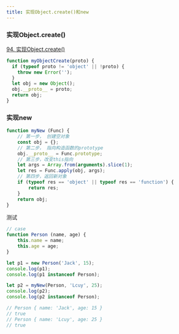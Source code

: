 ```yaml
---
title: 实现Object.create()和new
---
```


### 实现Object.create()

[94. 实现Object.create()](https://bigfrontend.dev/zh/problem/implement-your-own-Object-create)

```js
function myObjectCreate(proto) {
  if (typeof proto != 'object' || !proto) {
    throw new Error('');
  }
  let obj = new Object();
  obj.__proto__ = proto;
  return obj;
}
```

### 实现new

```js
function myNew (Func) {
    // 第一步， 创建空对象
    const obj = {};
    // 第二步， 指向构造函数的prototype
    obj.__proto__ = Func.prototype;
    // 第三步，改变this指向
    let args = Array.from(arguments).slice(1);
    let res = Func.apply(obj, args);
    // 第四步，返回新对象
    if (typeof res == 'object' || typeof res == 'function') {
        return res;
    }
    return obj;
}
```


测试
```js
// case
function Person (name, age) {
    this.name = name;
    this.age = age;
}

let p1 = new Person('Jack', 15);
console.log(p1);
console.log(p1 instanceof Person);

let p2 = myNew(Person, 'Lcuy', 25);
console.log(p2);
console.log(p2 instanceof Person);

// Person { name: 'Jack', age: 15 }
// true
// Person { name: 'Lcuy', age: 25 }
// true
```
